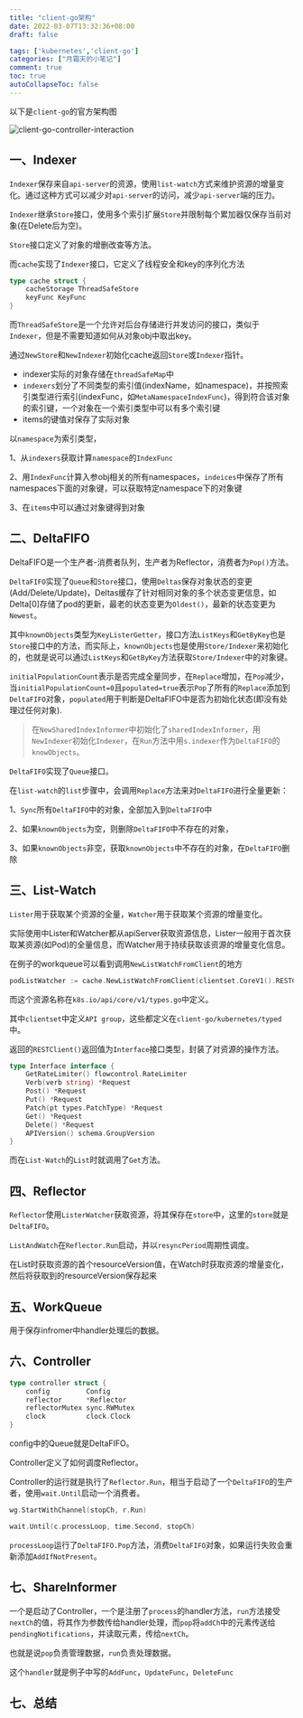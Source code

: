 ```yaml
---
title: "client-go架构"
date: 2022-03-07T13:32:36+08:00
draft: false

tags: ['kubernetes','client-go']
categories: ["月霜天的小笔记"]
comment: true
toc: true
autoCollapseToc: false
---
```


以下是`client-go`的官方架构图

![client-go-controller-interaction](https://cdn.jsdelivr.net/gh/betterfor/cloudImage/images/2022/01/10/client-go-controller-interaction.jpeg)

## 一、Indexer

`Indexer`保存来自`api-server`的资源，使用`list-watch`方式来维护资源的增量变化。通过这种方式可以减少对`api-server`的访问，减少`api-server`端的压力。

`Indexer`继承`Store`接口，使用多个索引扩展`Store`并限制每个累加器仅保存当前对象(在Delete后为空)。

`Store`接口定义了对象的增删改查等方法。

而`cache`实现了`Indexer`接口，它定义了线程安全和key的序列化方法

```go
type cache struct {
	cacheStorage ThreadSafeStore
	keyFunc KeyFunc
}
```

而`ThreadSafeStore`是一个允许对后台存储进行并发访问的接口，类似于`Indexer`，但是不需要知道如何从对象obj中取出key。

通过`NewStore`和`NewIndexer`初始化cache返回`Store`或`Indexer`指针。

- indexer实际的对象存储在`threadSafeMap`中
- `indexers`划分了不同类型的索引值(indexName，如namespace)，并按照索引类型进行索引(indexFunc，如`MetaNamespaceIndexFunc`)，得到符合该对象的索引键，一个对象在一个索引类型中可以有多个索引键
- items的键值对保存了实际对象

以`namespace`为索引类型，

1、从`indexers`获取计算`namespace`的`IndexFunc`

2、用`IndexFunc`计算入参obj相关的所有namespaces，`indeices`中保存了所有namespaces下面的对象键，可以获取特定namespace下的对象键

3、在`items`中可以通过对象键得到对象

## 二、DeltaFIFO

DeltaFIFO是一个生产者-消费者队列，生产者为Reflector，消费者为`Pop()`方法。

`DeltaFIFO`实现了`Queue`和`Store`接口，使用`Deltas`保存对象状态的变更(Add/Delete/Update)，Deltas缓存了针对相同对象的多个状态变更信息，如Delta[0]存储了pod的更新，最老的状态变更为`Oldest()`，最新的状态变更为`Newest`。

其中`knownObjects`类型为`KeyListerGetter`，接口方法`ListKeys`和`GetByKey`也是`Store`接口中的方法，而实际上，`knownObjects`也是使用`Store/Indexer`来初始化的，也就是说可以通过`ListKeys`和`GetByKey`方法获取`Store/Indexer`中的对象键。

`initialPopulationCount`表示是否完成全量同步，在`Replace`增加，在`Pop`减少，当`initialPopulationCount=0`且`populated=true`表示`Pop`了所有的`Replace`添加到`DeltaFIFO`对象，`populated`用于判断是DeltaFIFO中是否为初始化状态(即没有处理过任何对象).

> 在`NewSharedIndexInformer`中初始化了`sharedIndexInformer`，用`NewIndexer`初始化`Indexer`，在`Run`方法中用`s.indexer`作为`DeltaFIFO`的`knowObjects`。

`DeltaFIFO`实现了`Queue`接口。

在`list-watch`的`list`步骤中，会调用`Replace`方法来对`DeltaFIFO`进行全量更新：

1、`Sync`所有`DeltaFIFO`中的对象，全部加入到`DeltaFIFO`中

2、如果`knownObjects`为空，则删除`DeltaFIFO`中不存在的对象，

3、如果`knownObjects`非空，获取`knownObjects`中不存在的对象，在`DeltaFIFO`删除

## 三、List-Watch

`Lister`用于获取某个资源的全量，`Watcher`用于获取某个资源的增量变化。

实际使用中Lister和Watcher都从apiServer获取资源信息，Lister一般用于首次获取某资源(如Pod)的全量信息，而Watcher用于持续获取该资源的增量变化信息。

在例子的workqueue可以看到调用`NewListWatchFromClient`的地方

```go
podListWatcher := cache.NewListWatchFromClient(clientset.CoreV1().RESTClient(), "pods", v1.NamespaceDefault, fields.Everything())
```

而这个资源名称在`k8s.io/api/core/v1/types.go`中定义。

其中`clientset`中定义`API group`，这些都定义在`client-go/kubernetes/typed`中。

返回的`RESTClient()`返回值为`Interface`接口类型，封装了对资源的操作方法。

```go
type Interface interface {
	GetRateLimiter() flowcontrol.RateLimiter
	Verb(verb string) *Request
	Post() *Request
	Put() *Request
	Patch(pt types.PatchType) *Request
	Get() *Request
	Delete() *Request
	APIVersion() schema.GroupVersion
}
```

而在`List-Watch`的`List`时就调用了`Get`方法。

## 四、Reflector

`Reflector`使用`ListerWatcher`获取资源，将其保存在`store`中，这里的`store`就是`DeltaFIFO`。

`ListAndWatch`在`Reflector.Run`启动，并以`resyncPeriod`周期性调度。

在List时获取资源的首个resourceVersion值，在Watch时获取资源的增量变化，然后将获取到的resourceVersion保存起来

## 五、WorkQueue

用于保存infromer中handler处理后的数据。

## 六、Controller

```go
type controller struct {
	config         Config
	reflector      *Reflector
	reflectorMutex sync.RWMutex
	clock          clock.Clock
}
```

config中的Queue就是DeltaFIFO。

Controller定义了如何调度Reflector。

Controller的运行就是执行了`Reflector.Run`，相当于启动了一个`DeltaFIFO`的生产者，使用`wait.Until`启动一个消费者。

```go
wg.StartWithChannel(stopCh, r.Run)

wait.Until(c.processLoop, time.Second, stopCh)
```

`processLoop`运行了`DeltaFIFO.Pop`方法，消费`DeltaFIFO`对象，如果运行失败会重新添加`AddIfNotPresent`。

## 七、ShareInformer

一个是启动了Controller，一个是注册了`process`的handler方法，`run`方法接受`nextCh`的值，将其作为参数传给handler处理，而`pop`将`addCh`中的元素传送给`pendingNotifications`，并读取元素，传给`nextCh`。

也就是说`pop`负责管理数据，`run`负责处理数据。

这个`handler`就是例子中写的`AddFunc`，`UpdateFunc`，`DeleteFunc`

## 七、总结



